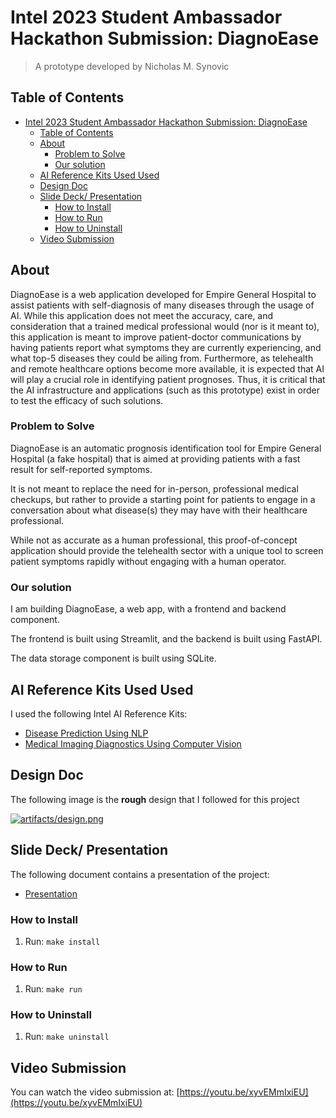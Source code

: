 # Intel 2023 Student Ambassador Hackathon Submission: DiagnoEase

> A prototype developed by Nicholas M. Synovic

## Table of Contents

- [Intel 2023 Student Ambassador Hackathon Submission: DiagnoEase](#intel-2023-student-ambassador-hackathon-submission-diagnoease)
  - [Table of Contents](#table-of-contents)
  - [About](#about)
    - [Problem to Solve](#problem-to-solve)
    - [Our solution](#our-solution)
  - [AI Reference Kits Used Used](#ai-reference-kits-used-used)
  - [Design Doc](#design-doc)
  - [Slide Deck/ Presentation](#slide-deck-presentation)
    - [How to Install](#how-to-install)
    - [How to Run](#how-to-run)
    - [How to Uninstall](#how-to-uninstall)
  - [Video Submission](#video-submission)

## About

DiagnoEase is a web application developed for Empire General Hospital to assist
patients with self-diagnosis of many diseases through the usage of AI. While
this application does not meet the accuracy, care, and consideration that a
trained medical professional would (nor is it meant to), this application is
meant to improve patient-doctor communications by having patients report what
symptoms they are currently experiencing, and what top-5 diseases they could be
ailing from. Furthermore, as telehealth and remote healthcare options become
more available, it is expected that AI will play a crucial role in identifying
patient prognoses. Thus, it is critical that the AI infrastructure and
applications (such as this prototype) exist in order to test the efficacy of
such solutions.

### Problem to Solve

DiagnoEase is an automatic prognosis identification tool for Empire General
Hospital (a fake hospital) that is aimed at providing patients with a fast
result for self-reported symptoms.

It is not meant to replace the need for in-person, professional medical
checkups, but rather to provide a starting point for patients to engage in a
conversation about what disease(s) they may have with their healthcare
professional.

While not as accurate as a human professional, this proof-of-concept application
should provide the telehealth sector with a unique tool to screen patient
symptoms rapidly without engaging with a human operator.

### Our solution

I am building DiagnoEase, a web app, with a frontend and backend component.

The frontend is built using Streamlit, and the backend is built using FastAPI.

The data storage component is built using SQLite.

## AI Reference Kits Used Used

I used the following Intel AI Reference Kits:

- [Disease Prediction Using NLP](https://www.intel.com/content/www/us/en/developer/articles/reference-kit/disease-prediction.html)
- [Medical Imaging Diagnostics Using Computer Vision](https://www.intel.com/content/www/us/en/developer/articles/reference-kit/medical-imaging-diagnostics.html)

## Design Doc

The following image is the **rough** design that I followed for this project

[![artifacts/design.png](artifacts/design.png)](artifacts/design.png)

## Slide Deck/ Presentation

The following document contains a presentation of the project:

- [Presentation](artifacts/presentation.pdf)

### How to Install

1. Run: `make install`

### How to Run

1. Run: `make run`

### How to Uninstall

1. Run: `make uninstall`

## Video Submission

You can watch the video submission at:
[https://youtu.be/xyvEMmIxiEU](https://youtu.be/xyvEMmIxiEU)
